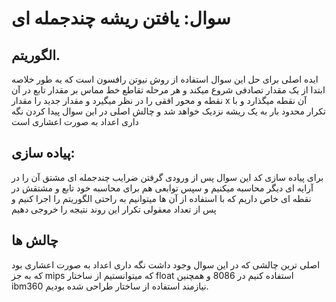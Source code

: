 

# سوال: یافتن ریشه چندجمله ای

## الگوریتم.
ایده اصلی برای حل این سوال استفاده از روش نیوتن رافسون است که به طور خلاصه ابتدا از یک مقدار تصادفی شروع میکند و هر مرحله تقاطع خط مماس بر مقدار تابع در آن نقطه و محور افقی را در نظر میگیرد و مقدار جدید را مقدار x آن نقطه میگذارد و با تکرار محدود بار به یک ریشه نزدیک خواهد شد و چالش اصلی در این سوال پیدا کردن نگه داری اعداد به صورت اعشاری است

## پیاده سازی:
برای پیاده سازی کد این سوال پس از ورودی گرفتن ضرایب چندجمله ای مشتق آن را در آرایه ای دیگر محاسبه میکنیم و سپس توابعی هم برای محاسبه خود تابع و مشتقش در نقطه ای خاص داریم که با استفاده از آن ها میتوانیم به راحتی الگوریتم را اجرا کنیم و پس از تعداد معقولی تکرار این روند نتیجه را خروجی دهیم



## چالش ها
اصلی ترین چالشی که در این سوال وجود داشت نگه داری اعداد به صورت اعشاری بود که به جز mips که میتوانستیم از ساختار float استفاده کنیم در 8086 و همچنین ibm360 نیازمند استفاده از ساختار طراحی شده بودیم.

